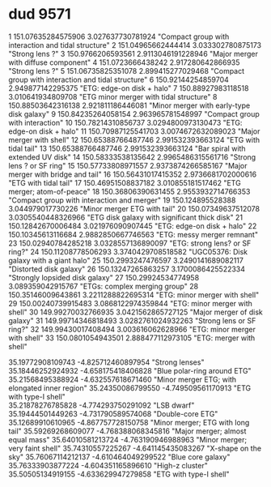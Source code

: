 # dud 9571
1       151.07635284575906 3.027637730781924  "Compact group with interaction and tidal structure"
2       151.04965662444414 3.033302780875173  "Strong lens ?"
3       150.9766206593561 2.9113046191228946  "Major merger with diffuse component"
4       151.0723666438242 2.917280642866935   "Strong lens ?"
5       151.06735825351078 2.899415277029468  "Compact group with interaction and tidal structure"
6       150.92144254859704 2.949877142295375  "ETG: edge-on disk + halo"
7       150.88927983118518 3.010641934809708  "ETG minor merger with tidal structure"
8       150.88503642316138 2.921811186446081  "Minor merger with early-type disk galaxy"
9       150.84235264058154 2.963965781548997  "Compact group with interaction"
10      150.78214310856737 3.0294800973130473 "ETG: edge-on disk + halo"
11      150.70987125541703 3.0074672632089023 "Major merger with shell"
12      150.65388766487746 2.991532393663124  "ETG with tidal tail"
13      150.65388766487746 2.991532393663124  "Bar spiral with extended UV disk"
14      150.58333538135642 2.9965486315561716 "Strong lens ? or SF ring"
15      150.57733808971557 2.9373874266585167 "Major merger with bridge and tail"
16      150.56431017415352 2.9736681702000616 "ETG with tidal tail"
17      150.46951508837182 3.010855181517462  "ETG merger; atom-of-peace"
18      150.36806390631455 2.9553932714766353 "Compact group with interaction and merger"
19      150.124895528388 3.044979017730226    "Minor merger ETG with tail" 
20      150.07349637512078 3.0305540448326966 "ETG disk galaxy with significant thick disk"
21      150.12842670006484 3.021976090907445  "ETG: edge-on disk + halo"
22      150.10345613116684 2.9882850667746563 "ETG: messy merger remnant"
23      150.02940784285218 3.0328557136890097 "ETG: strong lens? or SF ring?"
24      150.11208778506293 3.3740429708518582 "UGC05376: Disk galaxy with a giant halo"
25      150.2993247476597 3.2490141689082117  "Distorted disk galaxy"
26      150.13247265863257 3.1700086425522334 "Strongly lopsided disk galaxy"
27      150.29924534774958 3.089359042915767  "ETGs: complex merging group"
28      150.35146009643861 3.2211288822695314 "ETG: minor merger with shell"
29      150.00240739915483 3.0868122974359844 "ETG: minor merger with shell"
30      149.99270032766935 3.0421562865727125 "Major merger of disk galaxy"
31      149.99714346818493 3.0282761024932263 "Strong lens or SF ring?"
32      149.99430017408494 3.003616062628966  "ETG: minor merger with shell"
33      150.0801054943501 2.888477112973105   "ETG: merger with shell"

35.19772908109743 -4.825712460897954  "Strong lenses"
35.18446252924932 -4.658175418406828  "Blue polar-ring around ETG"
35.21568495388924 -4.632557618671460  "Minor merger ETG; with elongated inner region"
35.24350086799550 -4.749509561170913  "ETG with type-I shell"  
35.21878276785828 -4.774293750291092  "LSB dwarf"
35.19444501449263 -4.731790589574068  "Double-core ETG"
35.12689910610965 -4.867757728150758  "Minor merger; ETG with long tail"
35.59269268609077 -4.768388068345816  "Major merger; almost equal mass"
35.64010581213724 -4.763190946988963  "Minor merger; very faint shell" 
35.74310557225267 -4.641145435083267  "X-shape on the sky"
35.76067114212137 -4.610464049299522  "Blue core galaxy"
35.76333903877224 -4.604351165896610  "High-z cluster"
35.50505134919155 -4.633629947279858  "ETG with type-I shell"